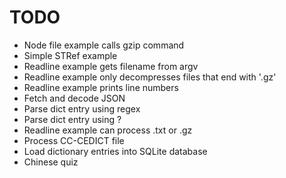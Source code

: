 # TODO

- Node file example calls gzip command
- Simple STRef example
- Readline example gets filename from argv
- Readline example only decompresses files that end with '.gz'
- Readline example prints line numbers
- Fetch and decode JSON
- Parse dict entry using regex
- Parse dict entry using ?
- Readline example can process .txt or .gz
- Process CC-CEDICT file
- Load dictionary entries into SQLite database
- Chinese quiz
